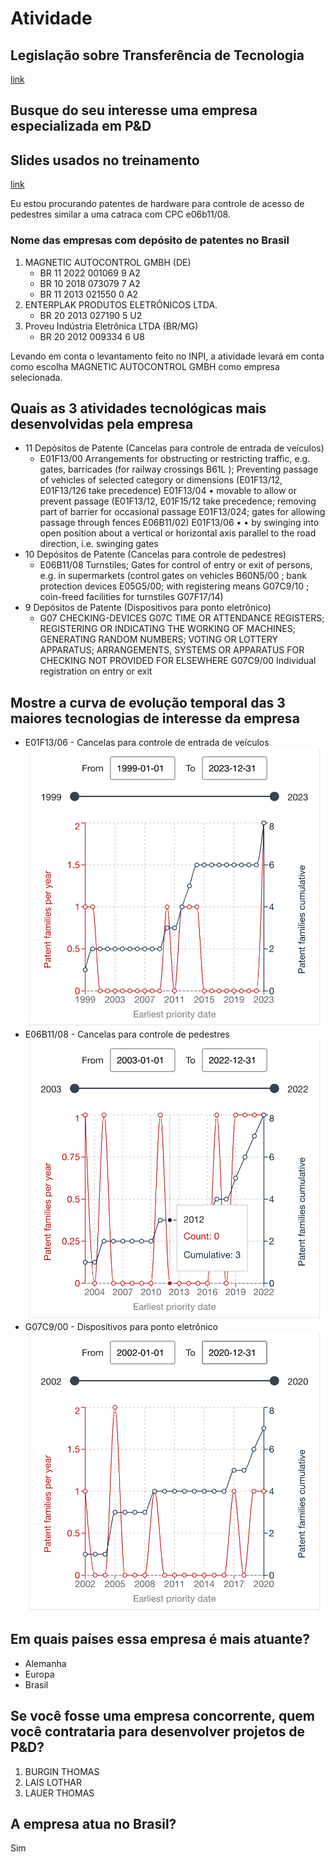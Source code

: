 # Atividade

## Legislação sobre Transferência de Tecnologia
[link](https://www.gov.br/agu/pt-br/composicao/procuradoria-geral-federal-1/subprocuradoria-federal-de-consultoria-juridica/camara-permanente-da-ciencia-tecnologia-e-inovacao-1/instrumentos-do-marco-legal-de-ct-i/contratos-que-envolvem-transferencia-de-tecnologia-no-marco-legal-de-ct-i)
## Busque do seu interesse uma empresa especializada em P&D

## Slides usados no treinamento
[link](https://academicoifrnedu-my.sharepoint.com/personal/joao_teixeira_academico_ifrn_edu_br/_layouts/15/onedrive.aspx?id=%2Fpersonal%2Fjoao%5Fteixeira%5Facademico%5Fifrn%5Fedu%5Fbr%2FDocuments%2FJo%C3%A3o%20Teixeira%2FIFRN%2FPropi%2FCapacita%C3%A7%C3%B5es%20sistemicas%2FCurso%20IFRN%20PI%2FMaterial%2FCurso%20IFRN%20%2D%20Prospec%C3%A7%C3%A3o%20Tecnol%C3%B3gica%20para%20PeD%20baseado%20em%20busca%20patent%C3%A1ria%2Epdf&parent=%2Fpersonal%2Fjoao%5Fteixeira%5Facademico%5Fifrn%5Fedu%5Fbr%2FDocuments%2FJo%C3%A3o%20Teixeira%2FIFRN%2FPropi%2FCapacita%C3%A7%C3%B5es%20sistemicas%2FCurso%20IFRN%20PI%2FMaterial&ga=1)

Eu estou procurando patentes de hardware para controle de acesso de pedestres similar a uma catraca com CPC e06b11/08.

### Nome das empresas com depósito de patentes no Brasil

1. MAGNETIC AUTOCONTROL GMBH (DE)
   - BR 11 2022 001069 9 A2
   - BR 10 2018 073079 7 A2
   - BR 11 2013 021550 0 A2
2. ENTERPLAK PRODUTOS ELETRÔNICOS LTDA.
   - BR 20 2013 027190 5 U2
3. Proveu Indústria Eletrônica LTDA (BR/MG)
   - BR 20 2012 009334 6 U8

Levando em conta o levantamento feito no INPI, a atividade levará em conta como escolha MAGNETIC AUTOCONTROL GMBH como empresa selecionada.

## Quais as 3 atividades tecnológicas mais desenvolvidas pela empresa

- 11 Depósitos de Patente (Cancelas para controle de entrada de veículos)
  - E01F13/00 Arrangements for obstructing or restricting traffic, e.g. gates, barricades (for railway crossings B61L ); Preventing passage of vehicles of selected category or dimensions (E01F13/12, E01F13/126 take precedence)
    E01F13/04 •
    movable to allow or prevent passage (E01F13/12, E01F15/12 take precedence; removing part of barrier for occasional passage E01F13/024; gates for allowing passage through fences E06B11/02)
    E01F13/06 • •
    by swinging into open position about a vertical or horizontal axis parallel to the road direction, i.e. swinging gates
- 10 Depósitos de Patente (Cancelas para controle de pedestres)
  - E06B11/08 Turnstiles; Gates for control of entry or exit of persons, e.g. in supermarkets (control gates on vehicles B60N5/00 ; bank protection devices E05G5/00; with registering means G07C9/10 ; coin-freed facilities for turnstiles G07F17/14)
- 9 Depósitos de Patente (Dispositivos para ponto eletrônico)
  - G07 CHECKING-DEVICES G07C TIME OR ATTENDANCE REGISTERS; REGISTERING OR INDICATING THE WORKING OF MACHINES; GENERATING RANDOM NUMBERS; VOTING OR LOTTERY APPARATUS; ARRANGEMENTS, SYSTEMS OR APPARATUS FOR CHECKING NOT PROVIDED FOR ELSEWHERE G07C9/00 Individual registration on entry or exit

## Mostre a curva de evolução temporal das 3 maiores tecnologias de interesse da empresa

- E01F13/06 - Cancelas para controle de entrada de veículos
  ![E01F1306.png](E01F1306.png "E01F13/06")
- E06B11/08 - Cancelas para controle de pedestres
  ![E01F1306.png](E06B1108.png "E06B11/08")
- G07C9/00 - Dispositivos para ponto eletrônico
  ![E01F1306.png](G07C900.png "G07C9/00")

## Em quais países essa empresa é mais atuante?

- Alemanha
- Europa
- Brasil

## Se você fosse uma empresa concorrente, quem você contrataria para desenvolver projetos de P&D?

1. BURGIN THOMAS
2. LAIS LOTHAR
3. LAUER THOMAS

## A empresa atua no Brasil?

Sim
